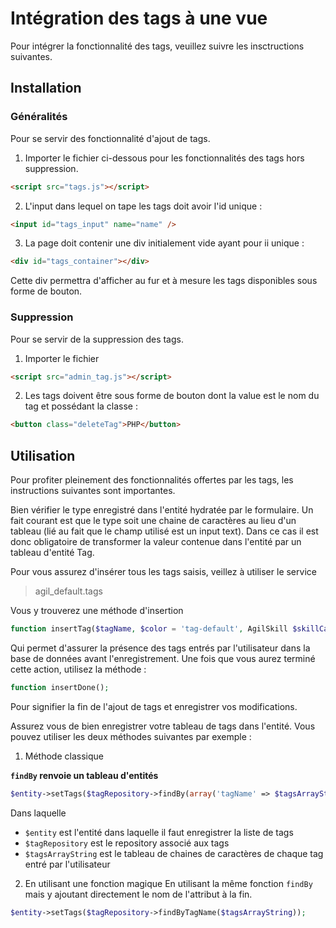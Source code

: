# Intégration des tags à une vue
Pour intégrer la fonctionnalité des tags, veuillez suivre les insctructions suivantes.

## Installation

### Généralités
Pour se servir des fonctionnalité d'ajout de tags.
1. Importer le fichier ci-dessous pour les fonctionnalités des tags hors suppression.

```html
<script src="tags.js"></script>
```

2. L'input dans lequel on tape les tags doit avoir l'id unique :

```html
<input id="tags_input" name="name" />
```

3. La page doit contenir une div initialement vide ayant pour ii unique :

```html
<div id="tags_container"></div>
```

Cette div permettra d'afficher au fur et à mesure les tags disponibles sous forme de bouton.

### Suppression
Pour se servir de la suppression des tags.

1. Importer le fichier

```html
<script src="admin_tag.js"></script>
```

2. Les tags doivent être sous forme de bouton dont la value est le nom du tag et possédant la classe :

```html
<button class="deleteTag">PHP</button>
```

## Utilisation
Pour profiter pleinement des fonctionnalités offertes par les tags, les instructions suivantes sont importantes.

Bien vérifier le type enregistré dans l'entité hydratée par le formulaire. Un fait courant est que le type soit une chaine de caractères au lieu d'un tableau (lié au fait que le champ utilisé est un input text).
Dans ce cas il est donc obligatoire de transformer la valeur contenue dans l'entité par un tableau d'entité Tag.

Pour vous assurez d'insérer tous les tags saisis, veillez à utiliser le service
> agil_default.tags

Vous y trouverez une méthode d'insertion
```PHP
function insertTag($tagName, $color = 'tag-default', AgilSkill $skillCat = null);
```
Qui permet d'assurer la présence des tags entrés par l'utilisateur dans la base de données avant l'enregistrement.
Une fois que vous aurez terminé cette action, utilisez la méthode :
```PHP
function insertDone();
```
Pour signifier la fin de l'ajout de tags et enregistrer vos modifications.

Assurez vous de bien enregistrer votre tableau de tags dans l'entité.
Vous pouvez utiliser les deux méthodes suivantes par exemple :

1. Méthode classique

**`findBy` renvoie un tableau d'entités**

```PHP
$entity->setTags($tagRepository->findBy(array('tagName' => $tagsArrayString)));
```
  Dans laquelle
  * `$entity` est l'entité dans laquelle il faut enregistrer la liste de tags
  * `$tagRepository` est le repository associé aux tags
  * `$tagsArrayString` est le tableau de chaines de caractères de chaque tag entré par l'utilisateur

2. En utilisant une fonction magique
En utilisant la même fonction `findBy` mais y ajoutant directement le nom de l'attribut à la fin.
```PHP
$entity->setTags($tagRepository->findByTagName($tagsArrayString));
```
